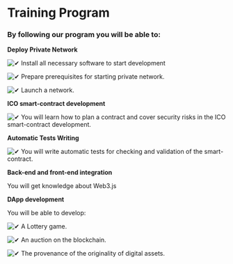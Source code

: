 # Training Program

### By following our program you will be able to:

**Deploy Private Network**

![&#x2714;](https://s.w.org/images/core/emoji/11.2.0/svg/2714.svg)  Install all necessary software to start development

![&#x2714;](https://s.w.org/images/core/emoji/11.2.0/svg/2714.svg)  Prepare prerequisites for starting private network.

![&#x2714;](https://s.w.org/images/core/emoji/11.2.0/svg/2714.svg)  Launch a network.

**ICO smart-contract development**

![&#x2714;](https://s.w.org/images/core/emoji/11.2.0/svg/2714.svg)  You will learn how to plan a contract and cover security risks in the ICO smart-contract development.

**Automatic Tests Writing**

![&#x2714;](https://s.w.org/images/core/emoji/11.2.0/svg/2714.svg)  You will write automatic tests for checking and validation of the smart-contract.

**Back-end and front-end integration**

You will get knowledge about Web3.js

**DApp development**

You will be able to develop:

![&#x2714;](https://s.w.org/images/core/emoji/11.2.0/svg/2714.svg)  A Lottery game.

![&#x2714;](https://s.w.org/images/core/emoji/11.2.0/svg/2714.svg)  An auction on the blockchain.

![&#x2714;](https://s.w.org/images/core/emoji/11.2.0/svg/2714.svg)  The provenance of the originality of digital assets.




